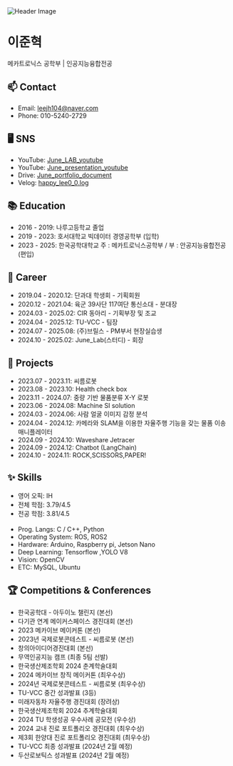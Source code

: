 <!DOCTYPE html>
<html lang="en">

<img src="https://capsule-render.vercel.app/api?type=rect&color=C4EDF8&height=300&section=header&text=Engineer&desc=Who%20Turns%20Imagination%20into%20Reality&fontSize=90&descSize=50&fontColor=00008B&textAlignY=20&descAlignY=75" alt="Header Image">

<body>

  <h1>이준혁</h1>
  <p>메카트로닉스 공학부 | 인공지능융합전공</p>
  
  <h2>📫 Contact</h2>
  <ul>
    <li>Email: <a href="mailto:leejh104@naver.com">leejh104@naver.com</a></li>
    <li>Phone: 010-5240-2729</li>
  </ul>
  <h2>🖥️ SNS</h2>
  <ul>
    <li>
      YouTube: 
      <a href="https://www.youtube.com/playlist?list=PLPIG_UZvFW1aUdj-fLTnTUKoSGekMSg_L" target="_blank">
        June_LAB_youtube
      </a>
    </li>
    <li>
      YouTube: 
      <a href="https://www.youtube.com/playlist?list=PLPIG_UZvFW1ZzfJL8tVFMxeXSB57-W_xl" target="_blank">
        June_presentation_youtube
      </a>
    </li>    
    <li>
      Drive: 
      <a href="https://drive.google.com/drive/folders/1T60WDvJjvGeJLKMY-mb2frQHk92bJUR3?usp=drive_link" target="_blank">
        June_portfolio_document
      </a>
    </li>
    <li>
      Velog: 
      <a href="https://velog.io/@happy_lee0_0/posts" target="_blank">
        happy_lee0_0.log
      </a>
    </li>
  </ul>
  
  <h2>📚 Education</h2>
  <ul>
    <li>2016 - 2019: 나루고등학교 졸업</li>
    <li>2019 - 2023: 호서대학교 빅데이터 경영공학부 (입학)</li>
    <li>2023 - 2025: 한국공학대학교 주 : 메카트로닉스공학부 / 부 : 안공지능융합전공 (편입)</li>
  </ul>

  <h2>💼 Career</h2>
  <ul>
    <li>2019.04 - 2020.12: 단과대 학생회 - 기획회원</li>
    <li>2020.12 - 2021.04: 육군 39사단 117여단 통신소대 - 분대장</li>
    <li>2024.03 - 2025.02: CIR 동아리 - 기획부장 및 조교</li>
    <li>2024.04 - 2025.12: TU-VCC - 팀장</li>
    <li>2024.07 - 2025.08: (주)브릴스 - PM부서 현장실습생</li>
    <li>2024.10 - 2025.02: June_Lab(스터디) - 회장</li>
  </ul>
  
  <h2>📂 Projects</h2>
  <ul>
    <li>2023.07 - 2023.11: 씨름로봇</li>
    <li>2023.08 - 2023.10: Health check box</li>
    <li>2023.11 - 2024.07: 중량 기반 물품분류 X-Y 로봇</li>
    <li>2023.06 - 2024.08: Machine SI solution</li>
    <li>2024.03 - 2024.06: 사람 얼굴 이미지 감정 분석</li>
    <li>2024.04 - 2024.12: 카메라와 SLAM을 이용한 자율주행 기능을 갖는 물품 이송 매니플레이터</li>
    <li>2024.09 - 2024.10: Waveshare Jetracer</li>
    <li>2024.09 - 2024.12: Chatbot (LangChain)</li>
    <li>2024.10 - 2024.11: ROCK,SCISSORS,PAPER!</li>
  </ul>

  <h2>✨ Skills</h2>
<ul>
    <li>영어 오픽: IH</li>
    <li>전체 학점: 3.79/4.5</li>
    <li>전공 학점: 3.81/4.5</li>
    <br>
    <li>Prog. Langs: C / C++, Python</li>
    <li>Operating System: ROS, ROS2</li>
    <li>Hardware: Arduino, Raspberry pi, Jetson Nano</li>
    <li>Deep Learning: Tensorflow ,YOLO V8</li>
    <li>Vision: OpenCV</li>
    <li>ETC: MySQL, Ubuntu</li>
</ul>


  <h2>🏆 Competitions & Conferences</h2>
<ul>
    <li>한국공학대 - 아두이노 챌린지 (본선)</li>
    <li>다기관 연계 메이커스페이스 경진대회 (본선)</li>
    <li>2023 메카이브 메이커톤 (본선)</li>
    <li>2023년 국제로봇콘테스트 - 씨름로봇 (본선)</li>
    <li>창의아이디어경진대회 (본선)</li>
    <li>무역인공지능 캠프 (최종 5팀 선발)</li>
    <li>한국생산제조학회 2024 춘계학술대회</li>
    <li>2024 메카이브 창직 메이커톤 (최우수상)</li>
    <li>2024년 국제로봇콘테스트 - 씨름로봇 (최우수상)</li>
    <li>TU-VCC 중간 성과발표 (3등)</li>
    <li>미래자동차 자율주행 경진대회 (장려상)</li>
    <li>한국생산제조학회 2024 추계학술대회</li>
    <li>2024 TU 학생성공 우수사례 공모전 (우수상)</li>
    <li>2024 교내 진로 포트폴리오 경진대회 (최우수상)</li>
    <li>제3회 한양대 진로 포트폴리오 경진대회 (최우수상)</li>
    <li>TU-VCC 최종 성과발표 (2024년 2월 예정)</li>
    <li>두산로보틱스 성과발표 (2024년 2월 예정)</li>
</ul>


</body>

</html>
